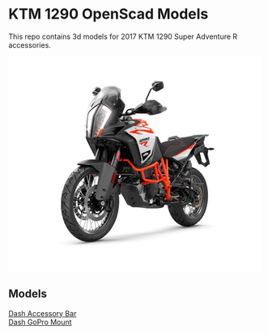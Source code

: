 # KTM 1290 OpenScad Models
This repo contains 3d models for 2017 KTM 1290 Super Adventure R accessories.  

<img src="1290-superadventure-r.png" alt="2017 KTM 1290 Super Adventure R Image" width="500" height="425">

## Models
[Dash Accessory Bar](docs/dash_accessory_bar.md)\
[Dash GoPro Mount](docs/dash_gopro_hero_session5_mount.md)
